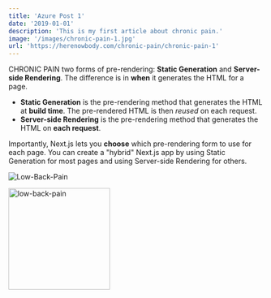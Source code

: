 ```yaml
---
title: 'Azure Post 1'
date: '2019-01-01'
description: 'This is my first article about chronic pain.'
image: '/images/chronic-pain-1.jpg'
url: 'https://herenowbody.com/chronic-pain/chronic-pain-1'
---
```


CHRONIC PAIN two forms of pre-rendering: **Static Generation** and **Server-side Rendering**. The difference is in **when** it generates the HTML for a page.

- **Static Generation** is the pre-rendering method that generates the HTML at **build time**. The pre-rendered HTML is then _reused_ on each request.
- **Server-side Rendering** is the pre-rendering method that generates the HTML on **each request**.

Importantly, Next.js lets you **choose** which pre-rendering form to use for each page. You can create a "hybrid" Next.js app by using Static Generation for most pages and using Server-side Rendering for others.

![Low-Back-Pain](/images/low-back-pain-1.jpg)

<img src="/images/low-back-pain-1.jpg" alt="low-back-pain" style="width:200px;"/>